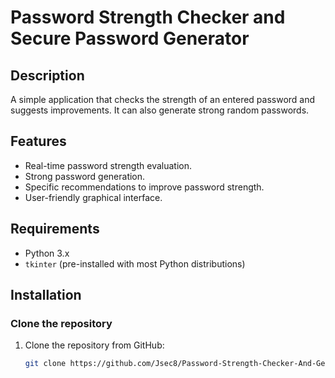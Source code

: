# Password Strength Checker and Secure Password Generator

## Description
A simple application that checks the strength of an entered password and suggests improvements. It can also generate strong random passwords.

## Features
- Real-time password strength evaluation.
- Strong password generation.
- Specific recommendations to improve password strength.
- User-friendly graphical interface.

## Requirements
- Python 3.x
- `tkinter` (pre-installed with most Python distributions)

## Installation

### Clone the repository
1. Clone the repository from GitHub:
   ```bash
   git clone https://github.com/Jsec8/Password-Strength-Checker-And-Generator.git